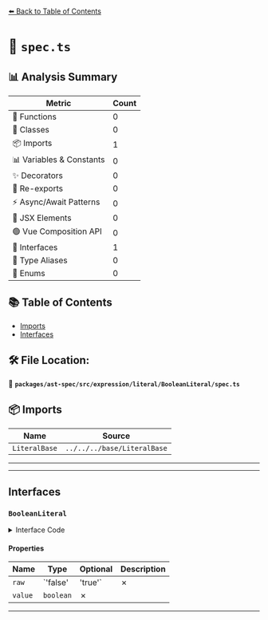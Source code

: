 [⬅️ Back to Table of Contents](../../../../../../index.md)

# 📄 `spec.ts`

## 📊 Analysis Summary

| Metric | Count |
|--------|-------|
| 🔧 Functions | 0 |
| 🧱 Classes | 0 |
| 📦 Imports | 1 |
| 📊 Variables & Constants | 0 |
| ✨ Decorators | 0 |
| 🔄 Re-exports | 0 |
| ⚡ Async/Await Patterns | 0 |
| 💠 JSX Elements | 0 |
| 🟢 Vue Composition API | 0 |
| 📐 Interfaces | 1 |
| 📑 Type Aliases | 0 |
| 🎯 Enums | 0 |

## 📚 Table of Contents

- [Imports](#imports)
- [Interfaces](#interfaces)

## 🛠️ File Location:
📂 **`packages/ast-spec/src/expression/literal/BooleanLiteral/spec.ts`**

## 📦 Imports

| Name | Source |
|------|--------|
| `LiteralBase` | `../../../base/LiteralBase` |


---


---

## Interfaces

### `BooleanLiteral`

<details><summary>Interface Code</summary>

```ts
export interface BooleanLiteral extends LiteralBase {
  raw: 'false' | 'true';
  value: boolean;
}
```
</details>

#### Properties

| Name | Type | Optional | Description |
|------|------|----------|-------------|
| `raw` | `'false' | 'true'` | ✗ |  |
| `value` | `boolean` | ✗ |  |


---